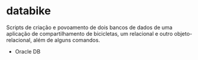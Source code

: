 # databike
Scripts de criação e povoamento de dois bancos de dados de uma aplicação de compartilhamento de bicicletas, um relacional e outro objeto-relacional, além de alguns comandos.

- Oracle DB
